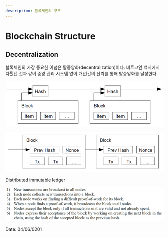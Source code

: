```yaml
---
description: 블록체인의 구조
---
```


# Blockchain Structure

## Decentralization

블록체인의 가장 중요한 이념은 탈중앙화\(decentralization\)이다. 비트코인 백서에서 다뤘던 것과 같이 중앙 관리 시스템 없이 개인간의 신뢰를 통해 탈중앙화를 달성한다.

![Blocks of chain](../.gitbook/assets/image%20%284%29.png)

![Proof Of Work](../.gitbook/assets/image%20%283%29.png)

Distributed immutable ledger





  


![Bitcoin Network](../.gitbook/assets/image%20%286%29.png)

Date: 04/06/0201

